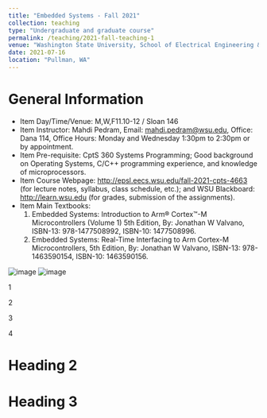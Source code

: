 ```yaml
---
title: "Embedded Systems - Fall 2021"
collection: teaching
type: "Undergraduate and graduate course"
permalink: /teaching/2021-fall-teaching-1
venue: "Washington State University, School of Electrical Engineering & Computer Science"
date: 2021-07-16
location: "Pullman, WA"
---
```


General Information
======

* Item	Day/Time/Venue: M,W,F11.10-12 / Sloan 146
* Item	Instructor: Mahdi Pedram, Email: mahdi.pedram@wsu.edu, Office: Dana 114, Office Hours: Monday and Wednesday 1:30pm to 2:30pm or by appointment.
* Item	Pre-requisite: CptS 360 Systems Programming; Good background on Operating Systems, C/C++ programming experience, and knowledge of microprocessors.
* Item	Course Webpage: http://epsl.eecs.wsu.edu/fall-2021-cpts-4663 (for lecture notes, syllabus, class schedule, etc.); and WSU Blackboard: http://learn.wsu.edu (for grades, submission of the assignments).
* Item	Main Textbooks:
    1. Embedded Systems: Introduction to Arm® Cortex™-M Microcontrollers (Volume 1) 5th Edition, By: Jonathan W Valvano, ISBN-13: 978-1477508992, ISBN-10: 1477508996.
    2. Embedded Systems: Real-Time Interfacing to Arm Cortex-M Microcontrollers, 5th Edition, By: Jonathan W Valvano, ISBN-13: 978-1463590154, ISBN-10: 1463590156.

![image](https://user-images.githubusercontent.com/45086751/126048660-d51c0bfe-eb76-48b0-ab62-d6e14712b02b.png)
![image](https://user-images.githubusercontent.com/45086751/126048662-cf78830a-e148-4722-94d6-d2044f40d626.png)


1

2

3

4

Heading 2
======

Heading 3
======
